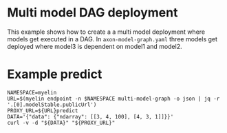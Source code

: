 # Multi model DAG deployment

This example shows how to create a a multi model deployment where models get executed in a DAG. In `axon-model-graph.yaml`
three models get deployed where model3 is dependent on model1 and model2.

# Example predict

```
NAMESPACE=myelin
URL=$(myelin endpoint -n $NAMESPACE multi-model-graph -o json | jq -r '.[0].modelStable.publicUrl')
PROXY_URL=${URL}predict
DATA='{"data": {"ndarray": [[3, 4, 100], [4, 3, 1]]}}'
curl -v -d "${DATA}" "${PROXY_URL}"
``` 